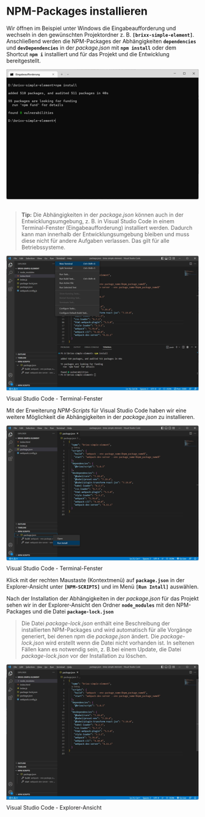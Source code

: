 # NPM-Packages installieren 
Wir öffnen im Beispiel unter Windows die Eingabeaufforderung und wechseln in den gewünschten Projektordner z. B. **`[brixx-simple-element]`**. Anschließend werden die NPM-Packages der Abhängigkeiten **`dependencies`** und **`devDependencies`** in der *package.json* mit **`npm install`** oder dem Shortcut **`npm i`** installiert und für das Projekt und die Entwicklung bereitgestellt.

<img src="./images/npm-install.webp" style="margin-bottom: 15px; width: 600px;" />

  > **Tip:** Die Abhängigkeiten in der *package.json* können auch in der Entwicklungsumgebung, z. B. in Visual Studio Code in einem Terminal-Fenster (Eingabeaufforderung) installiert werden. Dadurch kann man innerhalb der Entwicklungsumgebung bleiben und muss diese nicht für andere Aufgaben verlassen. Das gilt für alle Betriebssysteme.

<img src="./images/vscode-npm-install-01.webp" style="margin-bottom: -5px; width: 600px;" />

Visual Studio Code - Terminal-Fenster

Mit der Erweiterung *NPM-Scripts* für Visual Studio Code haben wir eine weitere Möglichkeit die Abhängigkeiten in der *package.json* zu installieren.

<img src="./images/vscode-npm-install-02.webp" style="margin-bottom: -5px; width: 600px;" />

Visual Studio Code - Terminal-Fenster

Klick mit der rechten Maustaste (Kontextmenü) auf **`package.json`** in der Explorer-Ansicht unter **`[NPM-SCRIPTS]`**  und im Menü **`[Run Intall]`** auswählen.

Nach der Installation der Abhängigkeiten in der *package.json* für das Projekt sehen wir in der Explorer-Ansicht den Ordner **`node_modules`** mit den NPM-Packages und die Datei **`package-lock.json`**

  > Die Datei *package-lock.json* enthält eine Beschreibung der installierten NPM-Packages und wird automatisch für alle Vorgänge generiert, bei denen npm die *package.json* ändert. Die *package-lock.json* wird erstellt wenn die Datei nicht vorhanden ist. In seltenen Fällen kann es notwendig sein, z. B.bei einem Update, die Datei *package-lock.json* vor der Installation zu löschen.

<img src="./images/vscode-node-modules.webp" style="margin-bottom: -5px; width: 600px;" />

Visual Studio Code - Explorer-Ansicht
